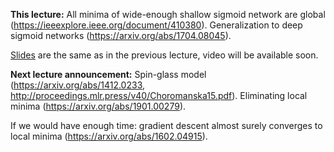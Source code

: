 **This lecture:** 
All minima of wide-enough shallow sigmoid network are global (https://ieeexplore.ieee.org/document/410380). 
Generalization to deep sigmoid networks (https://arxiv.org/abs/1704.08045).

[Slides](/lecture_3/Loss_landscape_part2.pdf) are the same as in the previous lecture, video will be available soon.

**Next lecture announcement:** 
Spin-glass model (https://arxiv.org/abs/1412.0233, http://proceedings.mlr.press/v40/Choromanska15.pdf).
Eliminating local minima (https://arxiv.org/abs/1901.00279).

If we would have enough time:
gradient descent almost surely converges to local minima (https://arxiv.org/abs/1602.04915).
